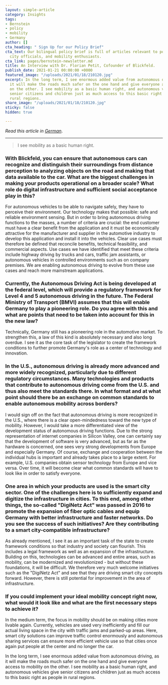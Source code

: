 ```yaml
---
layout: simple-article
category: Insights
tags:
- Bernstein
- policy
- mobility
- Germany
author: []
cta_heading: " Sign Up for our Policy Brief"
cta_text: Our bilingual policy brief is full of articles relevant to policymakers,
  city officials, and mobility enthusiasts.
cta_link: pages/bernstein-newsletter.md
title: An Interview with Dr. Florian Petit, Cofounder of Blickfeld.
publish_date: 2021-01-21 00:00:00 +0000
featured_image: "/uploads/2021/01/18/210120.jpg"
excerpt: In the long term, I see enormous added value from autonomous driving, as
  it will make the roads much safer on the one hand and give everyone access to mobility
  on the other. I see mobility as a basic human right, and autonomous vehicles give
  senior citizens and children just as much access to this basic right as people in
  rural regions.
share_image: "/uploads/2021/01/18/210120.jpg"
sticky: false
hidden: true

---
```

_Read this article in_ [_German_](https://bernstein-group.com/2021/01/06/personenbefoerderungsgesetz-als-spd-geben-wir-taxen-im-rahmen-des-oepnv-den-vorrang/).

***

> I see mobility as a basic human right.

### With Blickfeld, you can ensure that autonomous cars can recognize and distinguish their surroundings from distance perception to analyzing objects on the road and making that data available to the car. What are the biggest challenges in making your products operational on a broader scale? What role do digital infrastructure and sufficient social acceptance play in this?

For autonomous vehicles to be able to navigate safely, they have to perceive their environment. Our technology makes that possible: safe and reliable environment sensing. But in order to bring autonomous driving functions to the masses, a number of criteria are crucial: the end customer must have a clear benefit from the application and it must be economically attractive for the manufacturer and supplier in the automotive industry to develop this application and install it into the vehicles. Clear use cases must therefore be defined that reconcile benefits, technical feasibility, and commercial aspects. Use cases we have identified that meet these criteria include highway driving by trucks and cars, traffic jam assistants, or autonomous vehicles in controlled environments such as on company premises. We are enabling autonomous driving to evolve from these use cases and reach more mainstream applications.

### Currently, the Autonomous Driving Act is being developed at the federal level, which will provide a regulatory framework for Level 4 and 5 autonomous driving in the future. The Federal Ministry of Transport (BMVI) assumes that this will enable Germany to play a pioneering role. Do you agree with this and what are points that need to be taken into account for this in the new law?

Technically, Germany still has a pioneering role in the automotive market. To strengthen this, a law of this kind is absolutely necessary and also long overdue. I see it as the core task of the legislator to create the framework conditions to further promote Germany's role as a center of technology and innovation.

### In the U.S., autonomous driving is already more advanced and more widely recognized, particularly due to different regulatory circumstances. Many technologies and products that contribute to autonomous driving come from the U.S. and thus also meet the standards there. In what format and at what point should there be an exchange on common standards to enable autonomous mobility across borders?

I would sign off on the fact that autonomous driving is more recognized in the U.S., where there is a clear open-mindedness toward the new type of mobility. However, I would take a more differentiated view of the development status of autonomous driving functions. Due to the strong representation of internet companies in Silicon Valley, one can certainly say that the development of software is very advanced, but as far as the hardware is concerned, one sees very strong developments from Europe and especially Germany. Of course, exchange and cooperation between the individual hubs is important and already takes place to a large extent. For example, U.S. companies obtain sensor technology from Europe and vice versa. Over time, it will become clear what common standards will have to look like in order to satisfy everyone.

### One area in which your products are used is the smart city sector. One of the challenges here is to sufficiently expand and digitize the infrastructure in cities. To this end, among other things, the so-called "DigiNetz Act" was passed in 2016 to promote the expansion of fiber optic cables and equip Germany with better infrastructure and faster networks. Do you see the success of such initiatives? Are they contributing to a smart city-compatible infrastructure?

As already mentioned, I see it as an important task of the state to create framework conditions so that industry and society can flourish. This includes a legal framework as well as an expansion of the infrastructure. Building on this, technologies can be advanced and entire areas, such as mobility, can be modernized and revolutionized - but without these foundations, it will be difficult. We therefore very much welcome initiatives such as the "DigiNetz Act" and see that they are driving smart city concepts forward. However, there is still potential for improvement in the area of infrastructure.

### If you could implement your ideal mobility concept right now, what would it look like and what are the first necessary steps to achieve it?

In the medium term, the focus in mobility should be on making cities more livable again. Currently, vehicles are used very inefficiently and fill our actual living space in the city with traffic jams and parked-up areas. Here, smart city solutions can improve traffic control enormously and autonomous sharing services can ensure more efficient vehicle use so that cities once again put people at the center and no longer the car.

In the long term, I see enormous added value from autonomous driving, as it will make the roads much safer on the one hand and give everyone access to mobility on the other. I see mobility as a basic human right, and autonomous vehicles give senior citizens and children just as much access to this basic right as people in rural regions.